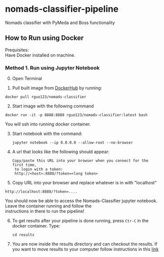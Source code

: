 # nomads-classifier-pipeline
Nomads classifier with PyMeda and Boss functionality

## How to Run using Docker
Prequisites:  
Have Docker installed on machine.

### Method 1. Run using Jupyter Notebook
0. Open Terminal

1. Pull built image from [DockerHub](https://hub.docker.com/r/rguo123/nomads-classifier/) by running:  
  ```
  docker pull rguo123/nomads-classifier
  ```
2. Start image with the following command
  ```
  docker run -it -p 8888:8888 rguo123/nomads-classifier:latest bash
  ```
  You will ssh into running docker container.
  
3. Start notebook with the command:  
   ```
   jupyter notebook --ip 0.0.0.0 --allow-root --no-browser
   ```
4. A url that looks like the following should appear:
   ```
   Copy/paste this URL into your browser when you connect for the first time,
    to login with a token:
    http://<host>:8888/?token=<long token>

   ```
5. Copy URL into your browser and replace whatever is in <host> with "localhost"
  ```
  http://localhost:8888/?token=....
  ```
  You should now be able to access the Nomads-Classifier jupyter notebook. Leave the container running and follow the       
  instructions in there to run the pipeline!
  
6. To get results after your pipeline is done running, press ```Ctr-C``` in the docker container. Type:
   ```
   cd results
   ```
7. You are now inside the results directory and can checkout the results. If you want to move results to your computer follow instructions in this [link](https://stackoverflow.com/questions/22049212/copying-files-from-docker-container-to-host?utm_medium=organic&utm_source=google_rich_qa&utm_campaign=google_rich_qa)
